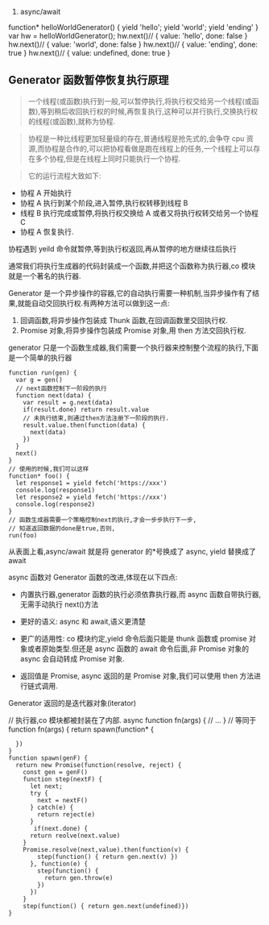 1. async/await

function\* helloWorldGenerator() {
yield 'hello';
yield 'world';
yield 'ending'
}
var hw = helloWorldGenerator();
hw.next()// { value: 'hello', done: false }
hw.next()// { value: 'world', done: false }
hw.next()// { value: 'ending', done: true }
hw.next()// { value: undefined, done: true }

## Generator 函数暂停恢复执行原理

> 一个线程(或函数)执行到一般,可以暂停执行,将执行权交给另一个线程(或函数),等到稍后收回执行权的时候,再恢复执行,这种可以并行执行,交换执行权的线程(或函数),就称为协程.

> 协程是一种比线程更加轻量级的存在,普通线程是抢先式的,会争夺 cpu 资源,而协程是合作的,可以把协程看做是跑在线程上的任务,一个线程上可以存在多个协程,但是在线程上同时只能执行一个协程.

> 它的运行流程大致如下:

- 协程 A 开始执行
- 协程 A 执行到某个阶段,进入暂停,执行权转移到线程 B
- 线程 B 执行完成或暂停,将执行权交换给 A 或者又将执行权转交给另一个协程 C
- 协程 A 恢复执行.

协程遇到 yeild 命令就暂停,等到执行权返回,再从暂停的地方继续往后执行

通常我们将执行生成器的代码封装成一个函数,并把这个函数称为执行器,co 模块就是一个著名的执行器.

Generator 是一个异步操作的容器,它的自动执行需要一种机制,当异步操作有了结果,就能自动交回执行权.有两种方法可以做到这一点:

1. 回调函数,将异步操作包装成 Thunk 函数,在回调函数里交回执行权.
2. Promise 对象,将异步操作包装成 Promise 对象,用 then 方法交回执行权.

generator 只是一个函数生成器,我们需要一个执行器来控制整个流程的执行,下面是一个简单的执行器

    function run(gen) {
      var g = gen()
      // next函数控制下一阶段的执行
      function next(data) {
        var result = g.next(data)
        if(result.done) return result.value
        // 未执行结束,则通过then方法注册下一阶段的执行.
        result.value.then(function(data) {
          next(data)
        })
      }
      next()
    }
    // 使用的时候,我们可以这样
    function* foo() {
      let response1 = yield fetch('https://xxx')
      console.log(response1)
      let response2 = yield fetch('https://xxx')
      console.log(response2)
    }
    // 函数生成器需要一个策略控制next的执行,才会一步步执行下一步,
    // 知道返回数据的done是true,否则,
    run(foo)

从表面上看,async/await 就是将 generator 的\*号换成了 async, yield 替换成了 await

async 函数对 Generator 函数的改进,体现在以下四点:

- 内置执行器,generator 函数的执行必须依靠执行器,而 async 函数自带执行器,无需手动执行 next()方法

- 更好的语义: async 和 await,语义更清楚
- 更广的适用性: co 模块约定,yield 命令后面只能是 thunk 函数或 promise 对象或者原始类型.但还是 async 函数的 await 命令后面,非 Promise 对象的 async 会自动转成 Promise 对象.
- 返回值是 Promise, async 返回的是 Promise 对象,我们可以使用 then 方法进行链式调用.

Generator 返回的是迭代器对象(iterator)

// 执行器,co 模块都被封装在了内部.
async function fn(args) {
// ...
}
// 等同于
function fn(args) {
return spawn(function\* {

      })
    }
    function spawn(genF) {
      return new Promise(function(resolve, reject) {
        const gen = genF()
        function step(nextF) {
          let next;
          try {
            next = nextF()
          } catch(e) {
            return reject(e)
          }
           if(next.done) {
          return reolve(next.value)
        }
        Promise.resolve(next,value).then(function(v) {
            step(function() { return gen.next(v) })
          }, function(e) {
            step(function() {
              return gen.throw(e)
            })
          })
        }
        step(function() { return gen.next(undefined)})
    }
